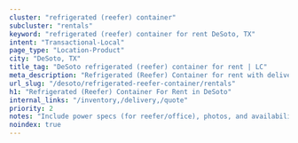 ```yaml
---
cluster: "refrigerated (reefer) container"
subcluster: "rentals"
keyword: "refrigerated (reefer) container for rent DeSoto, TX"
intent: "Transactional-Local"
page_type: "Location-Product"
city: "DeSoto, TX"
title_tag: "DeSoto refrigerated (reefer) container for rent | LC"
meta_description: "Refrigerated (Reefer) Container for rent with delivery in DeSoto, TX. LC Container — local Since 2003. Get pricing today."
url_slug: "/desoto/refrigerated-reefer-container/rentals"
h1: "Refrigerated (Reefer) Container For Rent in DeSoto"
internal_links: "/inventory,/delivery,/quote"
priority: 2
notes: "Include power specs (for reefer/office), photos, and availability."
noindex: true
---
```


<!-- TODO: Add unique city/inventory copy, images, and internal links here. -->
